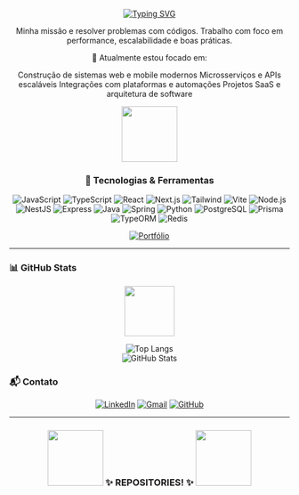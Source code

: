 <div align="center">

[![Typing SVG](https://readme-typing-svg.demolab.com?font=Crimson+Text&weight=500&size=23&duration=4000&pause=1000&color=F7F7F7&center=true&random=false&width=435&lines=I'am+Full+Stack+Developer;Hello%2C+My+name+is+Juan+Fernando)](https://git.io/typing-svg)

</div>

<div align="center">

Minha missão e resolver problemas com códigos. Trabalho com foco em performance, escalabilidade e boas práticas.

📝 Atualmente estou focado em:

Construção de sistemas web e mobile modernos
Microsserviços e APIs escaláveis
Integrações com plataformas e automações
Projetos SaaS e arquitetura de software

<img src="https://mycommerce-bingcommerce.s3.us-east-2.amazonaws.com/Jack/Haha.gif
" width="100" />

</div>

<div align="center">

### 🚀 Tecnologias & Ferramentas

![JavaScript](https://img.shields.io/badge/JavaScript-white?style=for-the-badge&logo=javascript)
![TypeScript](https://img.shields.io/badge/TypeScript-white?style=for-the-badge&logo=typescript)
![React](https://img.shields.io/badge/React-white?style=for-the-badge&logo=react)
![Next.js](https://img.shields.io/badge/Next.js-white?style=for-the-badge&logo=next.js)
![Tailwind](https://img.shields.io/badge/Tailwind_CSS-white?style=for-the-badge&logo=tailwind-css)
![Vite](https://img.shields.io/badge/Vite-white?style=for-the-badge&logo=vite)
![Node.js](https://img.shields.io/badge/Node.js-white?style=for-the-badge&logo=node.js)
![NestJS](https://img.shields.io/badge/NestJS-white?style=for-the-badge&logo=nestjs)
![Express](https://img.shields.io/badge/Express-white?style=for-the-badge&logo=express)
![Java](https://img.shields.io/badge/Java-white?style=for-the-badge&logo=java)
![Spring](https://img.shields.io/badge/Spring-white?style=for-the-badge&logo=spring)
![Python](https://img.shields.io/badge/Python-white?style=for-the-badge&logo=python)
![PostgreSQL](https://img.shields.io/badge/PostgreSQL-white?style=for-the-badge&logo=postgresql)
![Prisma](https://img.shields.io/badge/Prisma-white?style=for-the-badge&logo=prisma)
![TypeORM](https://img.shields.io/badge/TypeORM-white?style=for-the-badge)
![Redis](https://img.shields.io/badge/Redis-white?style=for-the-badge&logo=redis)

<a href="https://new-portifolio-main.vercel.app/" target="_blank">
  <img src="https://img.shields.io/badge/Portfólio-white?style=for-the-badge&logo=vercel&logoColor=000" alt="Portfólio">
</a>

</div>

---

### 📊 GitHub Stats

<div align="center">

<img src="https://mycommerce-bingcommerce.s3.us-east-2.amazonaws.com/Jack/Jack.gif" width="90" />

![Top Langs](https://github-readme-stats.vercel.app/api/top-langs/?username=juanfsouza&theme=dark&hide_border=false&layout=compact)
</br>
![GitHub Stats](https://github-readme-stats.vercel.app/api?username=juanfsouza&show_icons=true&theme=dark&hide_border=false)

</div>

### 📬 Contato

<div align="center">

[![LinkedIn](https://img.shields.io/badge/LinkedIn-white?style=for-the-badge&logo=linkedin)](https://linkedin.com/in/juan-fernando-665204203/)
[![Gmail](https://img.shields.io/badge/Gmail-white?style=for-the-badge&logo=gmail)](mailto:juanfsouza1234@gmail.com)
[![GitHub](https://img.shields.io/badge/GitHub-white?style=for-the-badge&logo=github)](https://github.com/juanfsouza)

</div>

---

<h3 align="center">
  <img src="https://mycommerce-bingcommerce.s3.us-east-2.amazonaws.com/Jack/naruto+(2).gif" width="100" />
  ✨ REPOSITORIES! ✨
  <img src="https://mycommerce-bingcommerce.s3.us-east-2.amazonaws.com/Jack/naruto+(1).gif" width="100" />
</h3>
